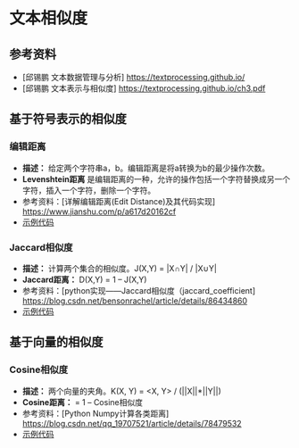 # 文本相似度

## 参考资料

- [邱锡鹏 文本数据管理与分析] <https://textprocessing.github.io/>
- [邱锡鹏 文本表示与相似度] <https://textprocessing.github.io/ch3.pdf>

## 基于符号表示的相似度

### 编辑距离

- **描述：** 给定两个字符串a，b。编辑距离是将a转换为b的最少操作次数。
- **Levenshtein距离** 是编辑距离的一种，允许的操作包括一个字符替换成另一个字符，插入一个字符，删除一个字符。
- 参考资料：[详解编辑距离(Edit Distance)及其代码实现] <https://www.jianshu.com/p/a617d20162cf>
- [示例代码](./edit_distance.py)

### Jaccard相似度

- **描述：** 计算两个集合的相似度。J(X,Y) = |X∩Y| / |X∪Y|
- **Jaccard距离：** D(X,Y) = 1 – J(X,Y)
- 参考资料：[python实现——Jaccard相似度（jaccard_coefficient] <https://blog.csdn.net/bensonrachel/article/details/86434860>
- [示例代码](./jaccard_distance.py)

## 基于向量的相似度

### Cosine相似度

- **描述：** 两个向量的夹角。K(X, Y) = <X, Y> / (||X||*||Y||)
- **Cosine距离：** = 1 – Cosine相似度
- 参考资料：[Python Numpy计算各类距离] <https://blog.csdn.net/qq_19707521/article/details/78479532>
- [示例代码](./cosine_distance.py)
